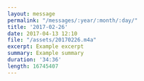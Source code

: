 ```yaml
---
layout: message
permalink: "/messages/:year/:month/:day/"
title: '2017-02-26'
date: 2017-04-13 12:10
file: "/assets/20170226.m4a"
excerpt: Example excerpt
summary: Example summary
duration: '34:36'
length: 16745407
---
```

